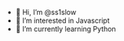 - 👋 Hi, I’m @ss1slow
- 👀 I’m interested in Javascript
- 🌱 I’m currently learning Python
<!---
ss1slow/ss1slow is a ✨ special ✨ repository because its `README.md` (this file) appears on your GitHub profile.
You can click the Preview link to take a look at your changes.
--->
